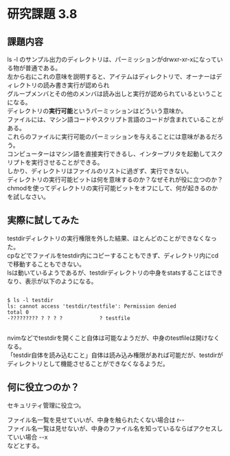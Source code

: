 # 研究課題 3.8    
## 課題内容    
ls -l のサンプル出力のディレクトリは、パーミッションがdrwxr-xr-xになっている物が普通である。    
左から右にこれの意味を説明すると、アイテムはディレクトリで、オーナーはディレクトリの読み書き実行が認められ    
グループメンバとその他のメンバは読み出しと実行が認められているということになる。    
ディレクトリの**実行可能**というパーミッションはどういう意味か。    
ファイルには、マシン語コードやスクリプト言語のコードが含まれていることがある。    
これらのファイルに実行可能のパーミッションを与えることには意味があるだろう。    
コンピューターはマシン語を直接実行できるし、インタープリタを起動してスクリプトを実行させることができる。    
しかり、ディレクトリはファイルのリストに過ぎず、実行できない。    
ディレクトリの実行可能ビットは何を意味するのか？なぜそれが役に立つのか？    
chmodを使ってディレクトリの実行可能ビットをオフにして、何が起きるのかを試しなさい。    
    
## 実際に試してみた    
testdirディレクトリの実行権限を外した結果、ほとんどのことができなくなった。    
cpなどでファイルをtestdir内にコピーすることもできず、ディレクトリ内にcdで移動することもできない。    
lsは動いているようであるが、testdirディレクトリの中身をstatsすることはできなり、表示が以下のようになる。    
    
```    
    
$ ls -l testdir    
ls: cannot access 'testdir/testfile': Permission denied    
total 0    
-????????? ? ? ? ?            ? testfile    
    
```    
    
nvimなどでtestdirを開くこと自体は可能なようだが、中身のtestfileは開けなくなる。    
「testdir自体を読み込むこと」自体は読み込み権限があれば可能だが、testdirがディレクトリとして機能させることができなくなるようだ。    
    
## 何に役立つのか？    
セキュリティ管理に役立つ。    
    
ファイル名一覧を見せていいが、中身を触られたくない場合は r--    
ファイル名一覧は見せないが、中身のファイル名を知っているならばアクセスしていい場合 --x     
などとする。    
    
    
